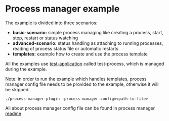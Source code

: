 # Process manager example

The example is divided into three scenarios:
* **basic-scenario:** simple process managing like creating a process, start, stop, restart or status watching
* **advanced-scenario:** status handling as attaching to running processes, reading of process status file 
or automatic restarts
* **templates:** example how to create and use the process template

All the examples use [test-application](test-process/test-process.go) called test-process, which is managed during
the example.

Note: in order to run the example which handles templates, process manager config file needs to be provided
to the example, otherwise it will be skipped.

```
./process-manager-plugin -process-manager-config=<path-to-file>
```

All about process manager config file can be found in process manager [readme](../../process/README.md#Templates)

